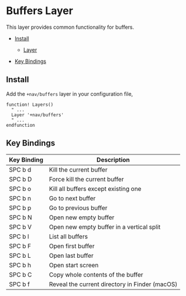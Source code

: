 # Buffers Layer

This layer provides common functionality for buffers.

- [Install](#install)

  - [Layer](#layer)

- [Key Bindings](#key-bindings)

## Install

Add the `+nav/buffers` layer in your configuration file,

```viml
function! Layers()
  " ...
  Layer '+nav/buffers'
  " ...
endfunction
```

## Key Bindings

Key Binding | Description
----------- | ----------------------------------------------
SPC b d     | Kill the current buffer
SPC b D     | Force kill the current buffer
SPC b o     | Kill all buffers except existing one
SPC b n     | Go to next buffer
SPC b p     | Go to previous buffer
SPC b N     | Open new empty buffer
SPC b V     | Open new empty buffer in a vertical split
SPC b l     | List all buffers
SPC b F     | Open first buffer
SPC b L     | Open last buffer
SPC b h     | Open start screen
SPC b C     | Copy whole contents of the buffer
SPC b f     | Reveal the current directory in Finder (macOS)
